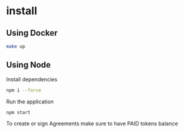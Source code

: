 # install

## Using Docker
```bash
make up
```

## Using Node

Install dependencies

```bash
npm i --force
```

Run the application

```bash
npm start
```

To create or sign Agreements make sure to have PAID tokens balance
